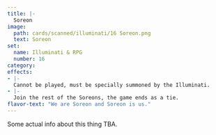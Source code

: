 ```yaml
---
title: |-
  Soreon
image: 
  path: cards/scanned/illuminati/16 Soreon.png
  text: Soreon
set:
  name: Illuminati & RPG
  number: 16
category: 
effects: 
- |-
  Cannot be played, must be specially summoned by the Illuminati.
- |-
  Join the rest of the Soreons, the game ends as a tie.
flavor-text: "We are Soreon and Soreon is us."
---
```

Some actual info about this thing TBA.
